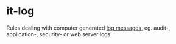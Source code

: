 it-log
======

Rules dealing with computer generated [log messages](http://en.wikipedia.org/wiki/Computer_data_logging), eg. audit-, application-, security- or web server logs.



